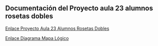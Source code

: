 ## Documentación del Proyecto aula 23 alumnos rosetas dobles
[Enlace Proyecto Aula 23 Alumnos Rosetas Dobles](https://docs.google.com/document/d/1IHOVyCIy0Ocrmk8y7T7luJ0oLFFObrp9vnNso0i8EhA/edit)

[Enlace Diagrama Mapa Lógico](https://drive.google.com/file/d/165sDmQgu5ztXmxjHmmFFsCuiUniEoh05/view?usp=drive_link)
